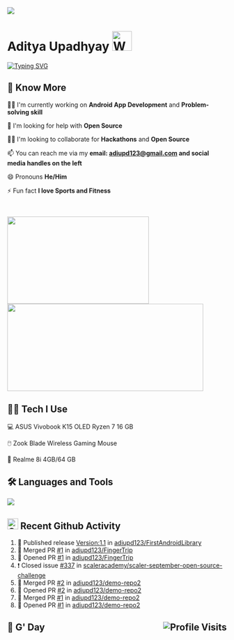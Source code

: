 <img src="https://user-images.githubusercontent.com/78906777/233865676-ff064ba0-9e75-4d46-89b6-a57070911f20.svg" align="center" />

<h1>Aditya Upadhyay <img src="https://raw.githubusercontent.com/nixin72/nixin72/master/wave.gif" alt="Waving Hand" width="45" height="45"/> </h1>

[![Typing SVG](https://readme-typing-svg.demolab.com?font=Fira+Code&size=24&duration=5000&pause=1000&color=79C257&width=1000&lines=👋🏼+Hey!;I'm+Aditya;I'm+a+Computer+Science+and+Engineering+Student;I'm+an+Android+App+Developer)](https://git.io/typing-svg)

## 🙋 Know More

👩‍💻 I'm currently working on **Android App Development** and **Problem-solving skill**

🥑 I'm looking for help with **Open Source**

👯‍♀️ I'm looking to collaborate for **Hackathons** and **Open Source**

📫 You can reach me via my **email: adiupd123@gmail.com and social media handles on the left** 

😄 Pronouns **He/Him**

⚡️ Fun fact **I love Sports and Fitness**

<br/>

<p align="left">
  <img align="left" src="https://github-readme-stats.vercel.app/api/top-langs?username=adiupd123&theme=tokyonight&show_icons=true&locale=en&layout=compact" width="325" height="200" />
  <img align="center" src="https://github-readme-streak-stats.herokuapp.com/?user=adiupd123&theme=tokyonight-duo&border_radius=10" width="450"  height="200" />
</p>

## 👨‍💻️ Tech I Use

💻 ASUS Vivobook K15 OLED Ryzen 7 16 GB

🖱️ Zook Blade Wireless Gaming Mouse

📱 Realme 8i 4GB/64 GB

## 🛠 Languages and Tools
<p align="left"> 
  <img src="https://skillicons.dev/icons?i=c,cpp,java,kotlin,html,css,js,react,git,bash,androidstudio,firebase,sqlite,linux,spring&theme=dark" />
</p>

## <img src="https://user-images.githubusercontent.com/78906777/188445101-0e194c65-f4c6-4a3b-b37d-e7a50ac1cfe2.png" height="25" width="25" alt="Github"/> Recent Github Activity
<!--START_SECTION:activity-->
1. 🚀 Published release [Version:1.1](https://github.com/adiupd123/FirstAndroidLibrary/releases/tag/1.1) in [adiupd123/FirstAndroidLibrary](https://github.com/adiupd123/FirstAndroidLibrary)
2. 🎉 Merged PR [#1](https://github.com/adiupd123/FingerTrip/pull/1) in [adiupd123/FingerTrip](https://github.com/adiupd123/FingerTrip)
3. 💪 Opened PR [#1](https://github.com/adiupd123/FingerTrip/pull/1) in [adiupd123/FingerTrip](https://github.com/adiupd123/FingerTrip)
4. ❗️ Closed issue [#337](https://github.com/scaleracademy/scaler-september-open-source-challenge/issues/337) in [scaleracademy/scaler-september-open-source-challenge](https://github.com/scaleracademy/scaler-september-open-source-challenge)
5. 🎉 Merged PR [#2](https://github.com/adiupd123/demo-repo2/pull/2) in [adiupd123/demo-repo2](https://github.com/adiupd123/demo-repo2)
6. 💪 Opened PR [#2](https://github.com/adiupd123/demo-repo2/pull/2) in [adiupd123/demo-repo2](https://github.com/adiupd123/demo-repo2)
7. 🎉 Merged PR [#1](https://github.com/adiupd123/demo-repo2/pull/1) in [adiupd123/demo-repo2](https://github.com/adiupd123/demo-repo2)
8. 💪 Opened PR [#1](https://github.com/adiupd123/demo-repo2/pull/1) in [adiupd123/demo-repo2](https://github.com/adiupd123/demo-repo2)
<!--END_SECTION:activity-->

## 💠 G' Day <img alt="Profile Visits" align="right" src="https://komarev.com/ghpvc/?username=adiupd123&style=flat-square&label=VISITORS+👀"/>
